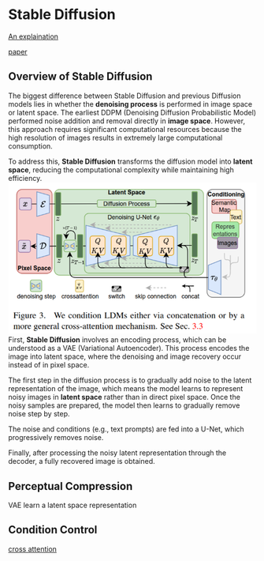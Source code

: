 # Stable Diffusion
[An explaination](https://mp.weixin.qq.com/s?__biz=Mzk0MzIzODM5MA==&mid=2247486486&idx=1&sn=aff9ed60bba2cbf9efd32aa68557c93b&chksm=c337b18ff4403899d24ac32a60dbfd0402aab7309e8442dabdcb14cd61cfb55ad6cc1f977b3b&scene=21#wechat_redirect)

[paper](https://arxiv.org/pdf/2112.10752v2.pdf)
## Overview of Stable Diffusion

The biggest difference between Stable Diffusion and previous Diffusion models lies in whether the **denoising process** is performed in image space or latent space. The earliest DDPM (Denoising Diffusion Probabilistic Model) performed noise addition and removal directly in **image space**. 
However, this approach requires significant computational resources because the high resolution of images results in extremely large computational consumption.  

To address this, **Stable Diffusion** transforms the diffusion model into **latent space**, reducing the computational complexity while maintaining high efficiency.
![image3](images/img_3.png)
First, **Stable Diffusion** involves an encoding process, which can be understood as a VAE (Variational Autoencoder). 
This process encodes the image into latent space, where the denoising and image recovery occur instead of in pixel space.  

The first step in the diffusion process is to gradually add noise to the latent representation of the image, which means the model learns to represent noisy images in **latent space** rather than in direct pixel space. Once the noisy samples are prepared, the model then learns to gradually remove noise step by step.

The noise and conditions (e.g., text prompts) are fed into a U-Net, which progressively removes noise. 

Finally, after processing the noisy latent representation through the decoder, a fully recovered image is obtained.

## Perceptual Compression
VAE
learn a latent space representation

## Condition Control

[cross attention](cross_attention.md)